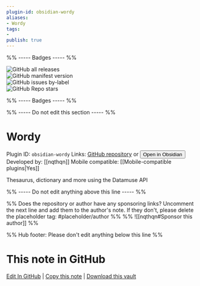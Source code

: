 ```yaml
---
plugin-id: obsidian-wordy
aliases:
- Wordy
tags: 
- 
publish: true
---
```


%% ----- Badges ----- %%

![GitHub all releases](https://img.shields.io/github/downloads/nqthqn/obsidian-wordy/total?color=573E7A&logo=github&style=for-the-badge)   
![GitHub manifest version](https://img.shields.io/github/manifest-json/v/nqthqn/obsidian-wordy?color=573E7A&logo=github&style=for-the-badge)   
![GitHub issues by-label](https://img.shields.io/github/issues/nqthqn/obsidian-wordy/help%20wanted?color=573E7A&logo=github&style=for-the-badge)   
![GitHub Repo stars](https://img.shields.io/github/stars/nqthqn/obsidian-wordy?color=573E7A&logo=github&style=for-the-badge)

%% ----- Badges ----- %%

%% ----- Do not edit this section ----- %%

# Wordy

Plugin ID: `obsidian-wordy`
Links: [GitHub repository](https://github.com/nqthqn/obsidian-wordy) or [<button id=HH>Open in Obsidian</button>](obsidian://show-plugin?id=obsidian-wordy)
Developed by: [[nqthqn]]
Mobile compatible: [[Mobile-compatible plugins|Yes]]

Thesaurus, dictionary and more using the Datamuse API

%% ----- Do not edit anything above this line ----- %% 

%% Does the repository or author have any sponsoring links? Uncomment the next line and add them to the author's note. If they don't, please delete the placeholder tag: #placeholder/author %%
%% ![[nqthqn#Sponsor this author]] %%

%% Hub footer: Please don't edit anything below this line %%

# This note in GitHub

<span class="git-footer">[Edit In GitHub](https://github.dev/obsidian-community/obsidian-hub/blob/main/02%20-%20Community%20Expansions/02.05%20All%20Community%20Expansions/Plugins/obsidian-wordy.md "git-hub-edit-note") | [Copy this note](https://raw.githubusercontent.com/obsidian-community/obsidian-hub/main/02%20-%20Community%20Expansions/02.05%20All%20Community%20Expansions/Plugins/obsidian-wordy.md "git-hub-copy-note") | [Download this vault](https://github.com/obsidian-community/obsidian-hub/archive/refs/heads/main.zip "git-hub-download-vault") </span>
